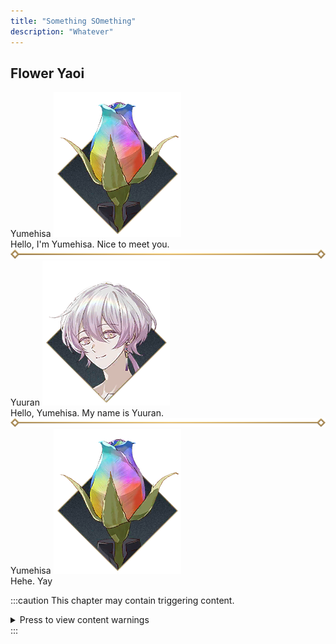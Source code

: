 ```yaml
---
title: "Something SOmething"
description: "Whatever"
---
```

## Flower Yaoi

<div class="icon"><span class="name">Yumehisa</span>
<img src=/src/assets/icons/logicon_yumehisa_b.png>
</div>
<div class="text">
Hello, I'm Yumehisa. Nice to meet you.
</div>

<div class="line">
<img src=/src/assets/missionpass_item_line.png>
</div>

<div class="icon"><span class="name">Yuuran</span>
<img src=/src/assets/icons/logicon_yuran_b.png>
</div>
<div class="text">
Hello, Yumehisa. My name is Yuuran.
</div>

<div class="line">
<img src=/src/assets/missionpass_item_line.png>
</div>

<div class="icon"><span class="name">Yumehisa</span>
<img src=/src/assets/icons/logicon_yumehisa_b.png>
</div>
<div class="text">
Hehe. Yay
</div>

:::caution
This chapter may contain triggering content.
<details>
<summary> Press to view content warnings </summary>
- thing
</details>
:::